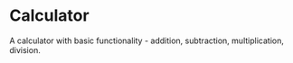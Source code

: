 # Calculator
A calculator with basic functionality - addition, subtraction, multiplication, division.
